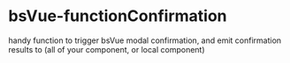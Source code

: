 # bsVue-functionConfirmation
handy function to trigger bsVue modal confirmation, and emit confirmation results to (all of your component, or local component)
